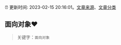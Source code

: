 :alarm_clock: 更新时间: 2023-02-15 20:16:01。[文章来源](/README.md)、[文章分类](/TAGS.md)

## 面向对象❤️


> 关键字：`面向对象`



